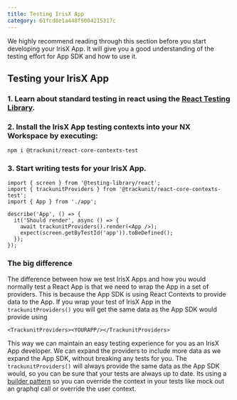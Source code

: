 ```yaml
---
title: Testing IrisX App
category: 61fcd8e1a448f5004215317c
---
```



We highly recommend reading through this section before you start developing your IrisX App. It will give you a good understanding of the testing effort for App SDK and how to use it.

## Testing your IrisX App

### 1. Learn about standard testing in react using the [React Testing Library](https://testing-library.com/docs/react-testing-library/intro/).


### 2. Install the IrisX App testing contexts into your NX Workspace by executing:

```
npm i @trackunit/react-core-contexts-test
```


### 3. Start writing tests for your IrisX App. 

```
import { screen } from '@testing-library/react';
import { trackunitProviders } from '@trackunit/react-core-contexts-test';
import { App } from './app';

describe('App', () => {
  it('Should render', async () => {
    await trackunitProviders().render(<App />);
    expect(screen.getByTestId('app')).toBeDefined();
  });
});

```

### The big difference
The difference between how we test IrisX Apps and how you would normally test a React App is that we need to wrap the App in a set of providers. This is because the App SDK is using React Contexts to provide data to the App. If you wrap your test of IrisX App in the `trackunitProviders()` you will get the same data as the App SDK would provide using 
```
<TrackunitProviders><YOURAPP/></TrackunitProviders>
```

This way we can maintain an easy testing experience for you as an IrisX App developer. We can expand the providers to include more data as we expand the App SDK, without breaking any tests for you. The `trackunitProviders()` will always provide the same data as the App SDK would, so you can be sure that your tests are always up to date. Its using a [builder pattern](https://en.wikipedia.org/wiki/Builder_pattern#:~:text=The%20builder%20pattern%20is%20a,Gang%20of%20Four%20design%20patterns.) so you can override the context in your tests like mock out an graphql call or override the user context.
